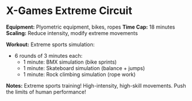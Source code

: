 # X-Games Extreme Circuit

**Equipment:** Plyometric equipment, bikes, ropes
**Time Cap:** 18 minutes
**Scaling:** Reduce intensity, modify extreme movements

**Workout:**
Extreme sports simulation:
- 6 rounds of 3 minutes each:
  - 1 minute: BMX simulation (bike sprints)
  - 1 minute: Skateboard simulation (balance + jumps)
  - 1 minute: Rock climbing simulation (rope work)

**Notes:** Extreme sports training! High-intensity, high-skill movements. Push the limits of human performance!